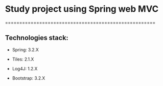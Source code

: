 # Study project using Spring web MVC

=====================================================

## Technologies stack:

* Spring:    3.2.X

* Tiles:     2.1.X

* Log4J:     1.2.X

* Bootstrap: 3.2.X


